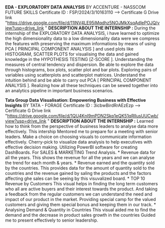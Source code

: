 **EDA - EXPLORATORY DATA ANALYSIS**
      BY ACCENTURE - NASSCOM FUTURE SKILLS
      Certificate ID : FSP/2024/3/10163110
          --> Certificate G Drive link "https://drive.google.com/file/d/11lNV4LE95iMqdhz5NOJMkXsqAdlePOJQ/view?usp=drive_link "
**DESCRIPTION ABOUT THE INTERNSHIP :** 
          During the internship of the EXPLORATORY DATA ANALYSIS, i have learned to optimize the high dimensionality data to a low dimensionality data were we compress the features with 
          preserving the maximum informations by means of using PCA [ PRINCIPAL COMPONENT ANALYSIS ] and used plots like HISTOGRAM, SCATTER PLOTS for visualising the data and gained 
          knowledge in the HYPOTHESIS TESTING [Z-SCORE ].
          Understanding the measures of central tendency and dispersion.
          Be able to explore the data through histograms, box plots, scatter plot and bar plots.
          Exploring pairs of variables using scatterplots and scatterplot matrices.
          Understand the intuition behind and be able to carry out PCA [ PRINCIPAL COMPONENT ANALYSIS ].
          Realizing how all these techniques can be sewed together into an analytics pipeline in important business scenarios.

          
**Tata Group Data Visualisation: Empowering Business with Effective Insights**
      BY TATA - FORAGE
      Certificate ID : 3icbwBirdRrAEzEzp
          --> Certificate G Drive link "https://drive.google.com/file/d/1QU4KnI9mPDN2Skp1eQK51qRlIusUUCwb/view?usp=drive_link "
**DESCRIPTION ABOUT THE INTERNSHIP :**
          Learned how to think from the perspective of business leaders to analyse data more effectively.
          This intership Mentored me to prepare for a meeting with senior leaders.
          Make a choice on choosing visuals to communicate information effectively.
          Cherry-pick to visualize data analysis to help executives with effective decision making.
          Utilizing PowerBI software for creating DashBoards. For SALES & MARKETING Trend Analysis.
              * Revenue data for all the years.
                    This shows the revenue for all the years and we can analyse the trend for each month & years.
              * Revenue earned and the quantity sold by the countries.
                    This provides data for the amount of quantity sold to the countries and the revenue gained by saling the products and the factors affecting ghe sales can be seeing by 
                    this visuvalized board.
              * TOP 10 Revenue by Customers
                    This visual helps in finding the long term customers who all are active buyers and their interest towards the product. And taking a feedback from the regular 
                    customers we can understand the need and impact of our product in the market.
                    Providing special camp for the valued customers and giving them special bonus and keeping them in our track.
              * Analysing Demand & Quantity in Countries
                    This visual aided me to find the demand and the decrease in product sales growth in the countries
          Guided me to present effectively to senior leadership.

      
